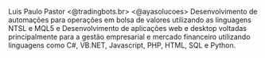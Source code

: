Luis Paulo Pastor <@tradingbots.br> <@ayasolucoes>
Desenvolvimento de automações para operações em bolsa de valores utilizando as linguagens NTSL e MQL5 e
Desenvolvimento de aplicações web e desktop voltadas principalmente para a gestão empresarial e mercado financeiro utilizando linguagens como
C#, VB.NET, Javascript, PHP, HTML, SQL e Python.

